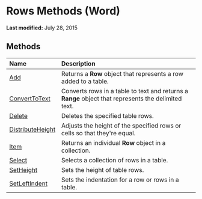 
# Rows Methods (Word)

 **Last modified:** July 28, 2015


## Methods



|**Name**|**Description**|
|:-----|:-----|
| [Add](d84286cb-42b5-a717-f152-0d9c3f1c6d9c.md)|Returns a  **Row** object that represents a row added to a table.|
| [ConvertToText](36b763f2-807b-53c0-e7ff-42b63bd356dc.md)|Converts rows in a table to text and returns a  **Range** object that represents the delimited text.|
| [Delete](c48541e1-d0da-1193-0139-3f37b8d20fd9.md)|Deletes the specified table rows.|
| [DistributeHeight](f5fe9eea-debc-c1e4-b9a0-81c5f9a0c04a.md)|Adjusts the height of the specified rows or cells so that they're equal.|
| [Item](6dbbaf17-c5c4-8dbc-765b-babb0c7ba8ed.md)|Returns an individual  **Row** object in a collection.|
| [Select](a4baea46-17f4-77c2-ba71-4ea8dab26c4d.md)|Selects a collection of rows in a table.|
| [SetHeight](6c6dc63d-c17c-ad39-4d7a-bb5b608e776e.md)|Sets the height of table rows.|
| [SetLeftIndent](4ce8093a-dcb9-4d2c-e841-176818d991b8.md)|Sets the indentation for a row or rows in a table.|

